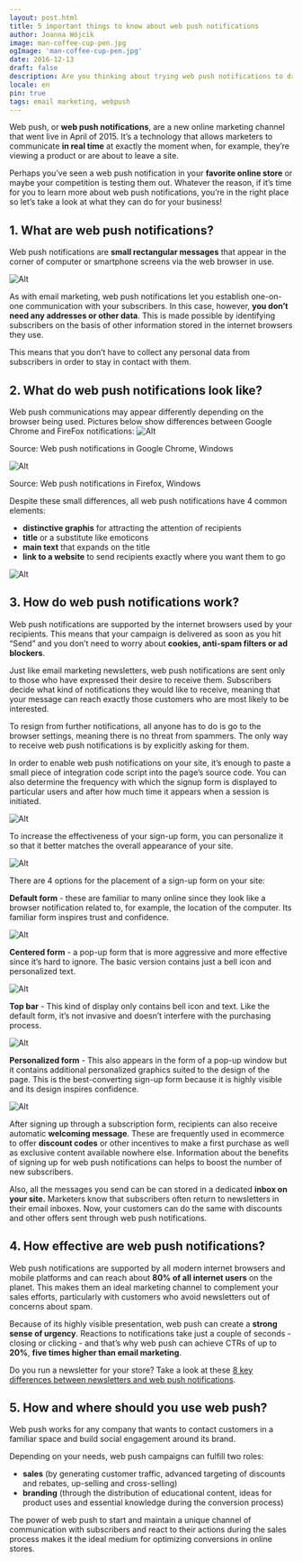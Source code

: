 ```yaml
---
layout: post.html
title: 5 important things to know about web push notifications
author: Joanna Wójcik
image: man-coffee-cup-pen.jpg
ogImage: 'man-coffee-cup-pen.jpg'
date: 2016-12-13
draft: false
description: Are you thinking about trying web push notifications to drive traffic to your site? Read on to find out what they can do for you!
locale: en
pin: true
tags: email marketing, webpush
---
```


Web push, or **web push notifications**, are a new online marketing channel that went live in April of 2015. It’s a technology that allows marketers to communicate **in real time** at exactly the moment when, for example, they’re viewing a product or are about to leave a site.

Perhaps you’ve seen a web push notification in your **favorite online store** or maybe your competition is testing them out. Whatever the reason, if it’s time for you to learn more about web push notifications, you’re in the right place so let’s take a look at what they can do for your business!

## 1. What are web push notifications?

Web push notifications are **small rectangular messages** that appear in the corner of computer or smartphone screens via the web browser in use.

![Alt](0.png "Web push z darmową dostawą")

As with email marketing, web push notifications let you establish one-on-one communication with your subscribers. In this case, however, **you don’t need any addresses or other data**. This is made possible by identifying subscribers on the basis of other information stored in the internet browsers they use.

This means that you don’t have to collect any personal data from subscribers in order to stay in contact with them.

## 2. What do web push notifications look like?

Web push communications may appear differently depending on the browser being used. Pictures below show differences between Google Chrome and FireFox notifications:
![Alt](3.png "Welcome message using web push")

Source: Web push notifications in Google Chrome, Windows

![Alt](1.png "Web push z darmową dostawą")

Source: Web push notifications in Firefox, Windows

Despite these small differences, all web push notifications have 4 common elements:

- **distinctive graphis** for attracting the attention of recipients
- **title** or a substitute like emoticons
- **main text** that expands on the title
- **link to a website** to send recipients exactly where you want them to go

![Alt](4.png "Elements of web push notifications")

## 3. How do web push notifications work?

Web push notifications are supported by the internet browsers used by your recipients. This means that your campaign is delivered as soon as you hit “Send” and you don’t need to worry about **cookies, anti-spam filters or ad blockers**.

Just like email marketing newsletters, web push notifications are sent only to those who have expressed their desire to receive them. Subscribers decide what kind of notifications they would like to receive, meaning that your message can reach exactly those customers who are most likely to be interested.

To resign from further notifications, all anyone has to do is go to the browser settings, meaning there is no threat from spammers. The only way to receive web push notifications is by explicitly asking for them.


In order to enable web push notifications on your site, it’s enough to paste a small piece of integration code script into the page’s source code. You can also determine the frequency with which the signup form is displayed to particular users and after how much time it appears when a session is initiated.

![Alt](5.png "Text web push notification")

To increase the effectiveness of your sign-up form, you can personalize it so that it better matches the overall appearance of your site.

![Alt](6.png)


There are 4 options for the placement of a sign-up form on your site:

**Default form** - these are familiar to many online since they look like a browser notification related to, for example, the location of the computer. Its familiar form inspires trust and confidence.

![Alt](7.png)


**Centered form** - a pop-up form that is more aggressive and more effective since it’s hard to ignore. The basic version contains just a bell icon and personalized text.

![Alt](8.png "Native sign-up form for web push")

**Top bar** - This kind of display only contains bell icon and text. Like the default form, it’s not invasive and doesn’t interfere with the purchasing process.

![Alt](9.png "Centered web push sign-up form")

**Personalized form** - This also appears in the form of a pop-up window but it contains additional personalized graphics suited to the design of the page. This is the best-converting sign-up form because it is highly visible and its design inspires confidence.

![Alt](10.png "Personalized web push sign-up form")

After signing up through a subscription form, recipients can also receive automatic **welcoming message**. These are frequently used in ecommerce to offer **discount codes**  or other incentives to make a first purchase as well as exclusive content available nowhere else. Information about the benefits of signing up for web push notifications can helps to boost the number of new subscribers.

Also, all the messages you send can be can stored in a dedicated **inbox on your site.** Marketers know that subscribers often return to newsletters in their email inboxes. Now, your customers can do the same with discounts and other offers sent through web push notifications.

## 4. How effective are web push notifications?

Web push notifications are supported by all modern internet browsers and mobile platforms and can reach about **80% of all internet users** on the planet. This makes them an ideal marketing channel to complement your sales efforts, particularly with customers who avoid newsletters out of concerns about spam.

Because of its highly visible presentation, web push can create a **strong sense of urgency**. Reactions to notifications take just a couple of seconds - closing or clicking - and that’s why web push can achieve CTRs of up to **20%**, **five times higher than email marketing**.

Do you run a newsletter for your store? Take a look at these [8 key differences between newsletters and web push notifications](https://pushpushgo.com/en/blog/post/newsletter-vs-webpush/).

## 5. How and where should you use web push?

Web push works for any company that wants to contact customers in a familiar space and build social engagement around its brand.

Depending on your needs, web push campaigns can fulfill two roles:

- **sales** (by generating customer traffic, advanced targeting of discounts and rebates, up-selling and cross-selling)
- **branding** (through the distribution of educational content, ideas for product uses and essential knowledge during the conversion process)

The power of web push to start and maintain a unique channel of communication with subscribers and react to their actions during the sales process makes it the ideal medium for optimizing conversions in online stores.














